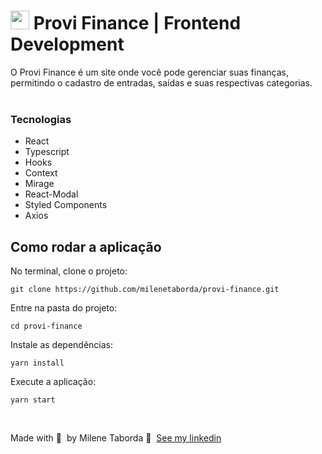 #  <img  width='30' src='https://media.giphy.com/media/VFeUkzCFxRPcdGWGCJ/giphy.gif'>  Provi Finance | Frontend Development
O Provi Finance é um site onde você pode gerenciar suas finanças, permitindo o cadastro de entradas, saídas e suas respectivas categorias.
<br><br>

### Tecnologias
- React
- Typescript
- Hooks
- Context
- Mirage
- React-Modal
- Styled Components
- Axios

## Como rodar a aplicação

No terminal, clone o projeto:
```
git clone https://github.com/milenetaborda/provi-finance.git
```

Entre na pasta do projeto:
```
cd provi-finance
```

Instale as dependências:
```
yarn install
```

Execute a aplicação:
```
yarn start 
```
<br>

Made with 💜 &nbsp;by Milene Taborda 👋 &nbsp;[See my linkedin](https://www.linkedin.com/in/milene-taborda/)

